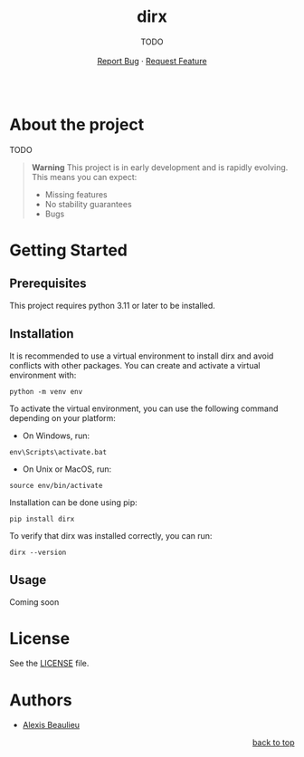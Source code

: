 <a name="readme-top"></a>

<div align="center">
  <h1 align="center">dirx</h1>

  <p align="center">
    TODO
    <br />
    <br />
    <a href="https://github.com/alexisbeaulieu97/dirx/issues">Report Bug</a>
    ·
    <a href="https://github.com/alexisbeaulieu97/dirx/issues">Request Feature</a>
  </p>
</div>

<br />
<br />

# About the project

TODO

> **Warning** This project is in early development and is rapidly evolving.
> This means you can expect:
>
> - Missing features
> - No stability guarantees
> - Bugs

# Getting Started

## Prerequisites

This project requires python 3.11 or later to be installed.

## Installation

It is recommended to use a virtual environment to install dirx and avoid conflicts with other packages. You can create and activate a virtual environment with:

```
python -m venv env
```

To activate the virtual environment, you can use the following command depending on your platform:

- On Windows, run:

```
env\Scripts\activate.bat
```

- On Unix or MacOS, run:

```
source env/bin/activate
```

Installation can be done using pip:

```
pip install dirx
```

To verify that dirx was installed correctly, you can run:

```
dirx --version
```

## Usage

Coming soon

# License

See the [LICENSE](LICENSE) file.

# Authors

- [Alexis Beaulieu](https://www.linkedin.com/in/alexisbeaulieu/)

<p align="right"><a href="#readme-top">back to top</a></p>
